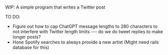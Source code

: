 WIP: A simple program that writes a Twitter post

TO DO:
- Figure out how to cap ChatGPT message lengths to 280 characters to not interfere with Twitter length limits --- do we do tweet replies to make longer posts?
- Hone Spotify searches to always provide a new artist (Might need rails database for this)
